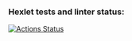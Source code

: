 ### Hexlet tests and linter status:
[![Actions Status](https://github.com/morningjacketup/frontend-project-46/workflows/hexlet-check/badge.svg)](https://github.com/morningjacketup/frontend-project-46/actions)
